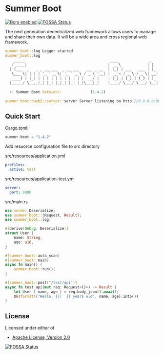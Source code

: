 # Summer Boot

<a href="https://app.bors.tech/repositories/45710"><img src="https://bors.tech/images/badge_small.svg" alt="Bors enabled"></a>
[![FOSSA Status](https://app.fossa.com/api/projects/git%2Bgithub.com%2Fsummer-os%2Fsummer-boot.svg?type=shield)](https://app.fossa.com/projects/git%2Bgithub.com%2Fsummer-os%2Fsummer-boot?ref=badge_shield)

The next generation decentralized web framework allows users to manage and share their own data. 
It will be a wide area and cross regional web framework.

```rust
summer_boot::log Logger started
summer_boot::log 
    _____                                       ____              _   
   / ____|                                     |  _ \            | |  
  | (___  _   _ _ __ ___  _ __ ___   ___ _ __  | |_) | ___   ___ | |_ 
   \___ \| | | | '_ ` _ \| '_ ` _ \ / _ \ '__| |  _ < / _ \ / _ \| __|
   ____) | |_| | | | | | | | | | | |  __/ |    | |_) | (_) | (_) | |_ 
  |_____/ \__,_|_| |_| |_|_| |_| |_|\___|_|    |____/ \___/ \___/ \__|
                                                                      
  :: Summer Boot Version::             (1.4.2)                                                                    
 
summer_boot::web2::server::server Server listening on http://0.0.0.0:8080
```

## Quick Start

Cargo.toml:
```rust
summer-boot = "1.4.2"
```

Add resuorce configuration file to src directory

src/resources/application.yml
```yml
profiles:
  active: test

```
src/resources/application-test.yml
```yml
server:
  port: 8080
```

src/main.rs
```rust
use serde::Deserialize;
use summer_boot::{Request, Result};
use summer_boot::log;

#[derive(Debug, Deserialize)]
struct User {
    name: String,
    age: u16,
}

#[summer_boot::auto_scan]
#[summer_boot::main]
async fn main() {
    summer_boot::run();
}

#[summer_boot::post("/test/api")]
async fn test_api(mut req: Request<()>) -> Result {
    let User { name, age } = req.body_json().await?;
    Ok(format!("Hello, {}!  {} years old", name, age).into())
}
```

## License

Licensed under either of

- [Apache License, Version 2.0](http://www.apache.org/licenses/LICENSE-2.0)

[![FOSSA Status](https://app.fossa.com/api/projects/git%2Bgithub.com%2Fsummer-os%2Fsummer-boot.svg?type=large)](https://app.fossa.com/projects/git%2Bgithub.com%2Fsummer-os%2Fsummer-boot?ref=badge_large)
